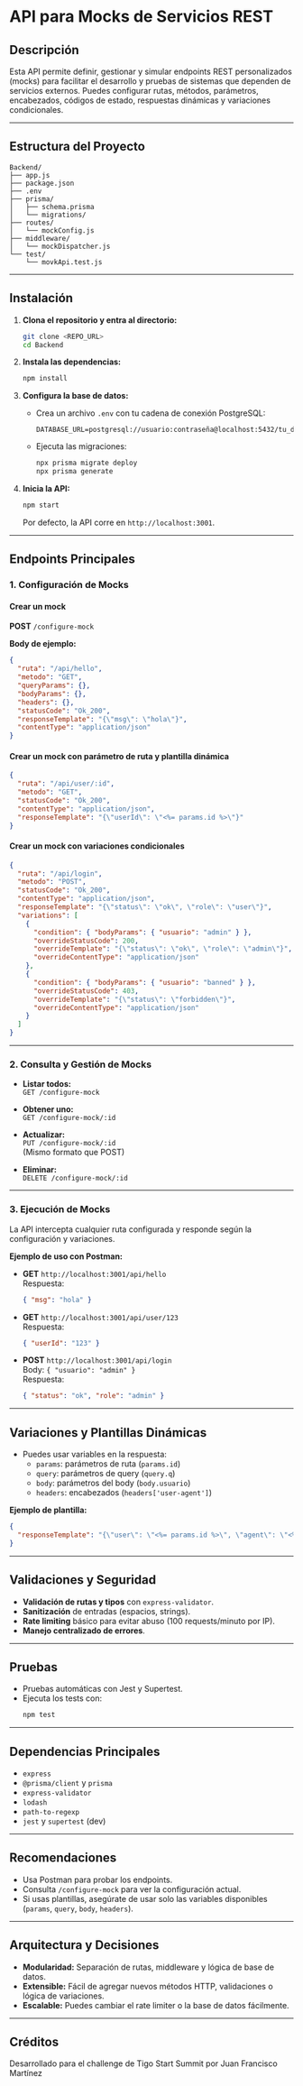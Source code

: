 # API para Mocks de Servicios REST

## Descripción

Esta API permite definir, gestionar y simular endpoints REST personalizados (mocks) para facilitar el desarrollo y pruebas de sistemas que dependen de servicios externos. Puedes configurar rutas, métodos, parámetros, encabezados, códigos de estado, respuestas dinámicas y variaciones condicionales.

---

## Estructura del Proyecto

```
Backend/
├── app.js
├── package.json
├── .env
├── prisma/
│   ├── schema.prisma
│   └── migrations/
├── routes/
│   └── mockConfig.js
├── middleware/
│   └── mockDispatcher.js
└── test/
    └── movkApi.test.js
```

---

## Instalación

1. **Clona el repositorio y entra al directorio:**

   ```bash
   git clone <REPO_URL>
   cd Backend
   ```

2. **Instala las dependencias:**

   ```bash
   npm install
   ```

3. **Configura la base de datos:**

   - Crea un archivo `.env` con tu cadena de conexión PostgreSQL:
     ```
     DATABASE_URL=postgresql://usuario:contraseña@localhost:5432/tu_db
     ```
   - Ejecuta las migraciones:
     ```bash
     npx prisma migrate deploy
     npx prisma generate
     ```

4. **Inicia la API:**
   ```bash
   npm start
   ```
   Por defecto, la API corre en `http://localhost:3001`.

---

## Endpoints Principales

### 1. Configuración de Mocks

#### Crear un mock

**POST** `/configure-mock`

**Body de ejemplo:**

```json
{
  "ruta": "/api/hello",
  "metodo": "GET",
  "queryParams": {},
  "bodyParams": {},
  "headers": {},
  "statusCode": "Ok_200",
  "responseTemplate": "{\"msg\": \"hola\"}",
  "contentType": "application/json"
}
```

#### Crear un mock con parámetro de ruta y plantilla dinámica

```json
{
  "ruta": "/api/user/:id",
  "metodo": "GET",
  "statusCode": "Ok_200",
  "contentType": "application/json",
  "responseTemplate": "{\"userId\": \"<%= params.id %>\"}"
}
```

#### Crear un mock con variaciones condicionales

```json
{
  "ruta": "/api/login",
  "metodo": "POST",
  "statusCode": "Ok_200",
  "contentType": "application/json",
  "responseTemplate": "{\"status\": \"ok\", \"role\": \"user\"}",
  "variations": [
    {
      "condition": { "bodyParams": { "usuario": "admin" } },
      "overrideStatusCode": 200,
      "overrideTemplate": "{\"status\": \"ok\", \"role\": \"admin\"}",
      "overrideContentType": "application/json"
    },
    {
      "condition": { "bodyParams": { "usuario": "banned" } },
      "overrideStatusCode": 403,
      "overrideTemplate": "{\"status\": \"forbidden\"}",
      "overrideContentType": "application/json"
    }
  ]
}
```

---

### 2. Consulta y Gestión de Mocks

- **Listar todos:**  
  `GET /configure-mock`

- **Obtener uno:**  
  `GET /configure-mock/:id`

- **Actualizar:**  
  `PUT /configure-mock/:id`  
  (Mismo formato que POST)

- **Eliminar:**  
  `DELETE /configure-mock/:id`

---

### 3. Ejecución de Mocks

La API intercepta cualquier ruta configurada y responde según la configuración y variaciones.

**Ejemplo de uso con Postman:**

- **GET** `http://localhost:3001/api/hello`  
  Respuesta:

  ```json
  { "msg": "hola" }
  ```

- **GET** `http://localhost:3001/api/user/123`  
  Respuesta:

  ```json
  { "userId": "123" }
  ```

- **POST** `http://localhost:3001/api/login`  
  Body: `{ "usuario": "admin" }`  
  Respuesta:
  ```json
  { "status": "ok", "role": "admin" }
  ```

---

## Variaciones y Plantillas Dinámicas

- Puedes usar variables en la respuesta:
  - `params`: parámetros de ruta (`params.id`)
  - `query`: parámetros de query (`query.q`)
  - `body`: parámetros del body (`body.usuario`)
  - `headers`: encabezados (`headers['user-agent']`)

**Ejemplo de plantilla:**

```json
{
  "responseTemplate": "{\"user\": \"<%= params.id %>\", \"agent\": \"<%= headers['user-agent'] %>\"}"
}
```

---

## Validaciones y Seguridad

- **Validación de rutas y tipos** con `express-validator`.
- **Sanitización** de entradas (espacios, strings).
- **Rate limiting** básico para evitar abuso (100 requests/minuto por IP).
- **Manejo centralizado de errores**.

---

## Pruebas

- Pruebas automáticas con Jest y Supertest.
- Ejecuta los tests con:
  ```bash
  npm test
  ```

---

## Dependencias Principales

- `express`
- `@prisma/client` y `prisma`
- `express-validator`
- `lodash`
- `path-to-regexp`
- `jest` y `supertest` (dev)

---

## Recomendaciones

- Usa Postman para probar los endpoints.
- Consulta `/configure-mock` para ver la configuración actual.
- Si usas plantillas, asegúrate de usar solo las variables disponibles (`params`, `query`, `body`, `headers`).

---

## Arquitectura y Decisiones

- **Modularidad:** Separación de rutas, middleware y lógica de base de datos.
- **Extensible:** Fácil de agregar nuevos métodos HTTP, validaciones o lógica de variaciones.
- **Escalable:** Puedes cambiar el rate limiter o la base de datos fácilmente.

---

## Créditos

Desarrollado para el challenge de Tigo Start Summit por Juan Francisco Martínez
